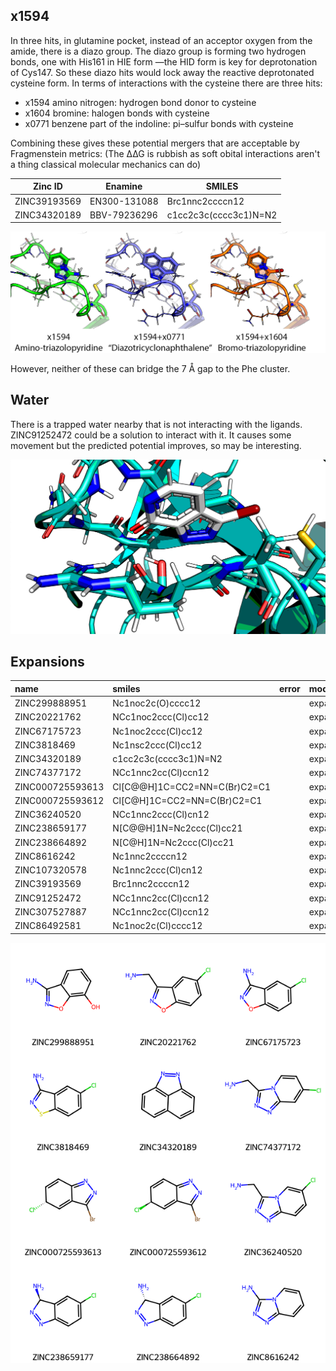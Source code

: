 ## x1594

In three hits, in glutamine pocket, instead of an acceptor oxygen from the amide,
there is a diazo group.  The diazo group is forming two hydrogen bonds, one with His161 in HIE form
—the HID form is key for deprotonation of Cys147. So these diazo hits would lock away the reactive deprotonated cysteine form.
In terms of interactions with the cysteine there are three hits:

* x1594 amino nitrogen: hydrogen bond donor to cysteine
* x1604 bromine: halogen bonds with cysteine
* x0771 benzene part of the indoline: pi–sulfur bonds with cysteine

Combining these gives these potential mergers that are acceptable by Fragmenstein metrics:
(The ∆∆G is rubbish as soft obital interactions aren't a thing classical molecular mechanics can do)

| Zinc ID | Enamine | SMILES |
| ------- | ------- | ------ |
| ZINC39193569 | EN300-131088 | Brc1nnc2ccccn12 |
| ZINC34320189 | BBV-79236296 | c1cc2c3c(cccc3c1)N=N2 |


![x1594-expansions](images/x1594-expansions.png)

However, neither of these can bridge the 7 Å gap to the Phe cluster.

## Water

There is a trapped water nearby that is not interacting with the ligands.
ZINC91252472 could be a solution to interact with it.
It causes some movement but the predicted potential improves, so may be interesting.

![ZINC91252472.png](images/ZINC91252472.png)

## Expansions

| name             | smiles                       | error   | mode      |       ∆∆G |   ∆G_bound |   ∆G_unbound |   comRMSD |   N_constrained_atoms |   N_unconstrained_atoms |    runtime | regarded       | disregarded   |
|:-----------------|:-----------------------------|:--------|:----------|----------:|-----------:|-------------:|----------:|----------------------:|------------------------:|-----------:|:---------------|:--------------|
| ZINC299888951    | Nc1noc2c(O)cccc12            |         | expansion | -4.97589  |  -4.81835  |   0.157546   |  0.229329 |                    10 |                       1 | 1246.79    | ['x1594L0AP1'] | []            |
| ZINC20221762     | NCc1noc2ccc(Cl)cc12          |         | expansion | -4.75892  |  -4.69133  |   0.0675892  |  0.150931 |                    10 |                       2 | 4432.69    | ['x1594L0AP1'] | []            |
| ZINC67175723     | Nc1noc2ccc(Cl)cc12           |         | expansion | -4.75762  |  -4.64493  |   0.112684   |  0.109855 |                    10 |                       1 |  618.526   | ['x1594L0AP1'] | []            |
| ZINC3818469      | Nc1nsc2ccc(Cl)cc12           |         | expansion | -3.48313  |  -3.38062  |   0.102512   |  0.41308  |                    10 |                       1 |  613.271   | ['x1594L0AP1'] | []            |
| ZINC34320189     | c1cc2c3c(cccc3c1)N=N2        |         | expansion | -2.86227  |  -2.85248  |   0.00979005 |  0.33507  |                    10 |                       2 |   18.4149  | ['x1594L0AP1'] | []            |
| ZINC74377172     | NCc1nnc2cc(Cl)ccn12          |         | expansion | -2.71476  |  -2.56902  |   0.145741   |  0.248453 |                    10 |                       2 | 4421.97    | ['x1594L0AP1'] | []            |
| ZINC000725593613 | Cl[C@@H]1C=CC2=NN=C(Br)C2=C1 |         | expansion | -2.50973  |  -2.39739  |   0.112346   |  0.48249  |                    10 |                       1 |  372.159   | ['x1594L0AP1'] | []            |
| ZINC000725593612 | Cl[C@H]1C=CC2=NN=C(Br)C2=C1  |         | expansion | -2.20052  |  -2.08818  |   0.112342   |  0.491868 |                    10 |                       1 |  367.596   | ['x1594L0AP1'] | []            |
| ZINC36240520     | NCc1nnc2ccc(Cl)cn12          |         | expansion | -2.17266  |  -2.05416  |   0.118494   |  0.367815 |                    10 |                       2 | 4427.16    | ['x1594L0AP1'] | []            |
| ZINC238659177    | N[C@@H]1N=Nc2ccc(Cl)cc21     |         | expansion | -1.88035  |  -1.78831  |   0.0920402  |  0.235399 |                    10 |                       1 |  468.255   | ['x1594L0AP1'] | []            |
| ZINC238664892    | N[C@H]1N=Nc2ccc(Cl)cc21      |         | expansion | -1.65096  |  -1.55892  |   0.0920404  |  0.380164 |                    10 |                       1 |  462.333   | ['x1594L0AP1'] | []            |
| ZINC8616242      | Nc1nnc2ccccn12               |         | expansion | -1.57304  |  -1.42217  |   0.150875   |  0.248308 |                    10 |                       0 |    4.30663 | ['x1594L0AP1'] | []            |
| ZINC107320578    | Nc1nnc2ccc(Cl)cn12           |         | expansion | -1.2382   |  -1.09173  |   0.146468   |  2.34704  |                    10 |                       2 | 3074.56    | ['x1594L0AP1'] | []            |
| ZINC39193569     | Brc1nnc2ccccn12              |         | expansion | -0.942248 |  -0.836071 |   0.106177   |  0.483865 |                    10 |                       0 |   12.9127  | ['x1594L0AP1'] | []            |
| ZINC91252472     | NCc1nnc2cc(Cl)ccn12          |         | expansion | -0.901296 |  -0.755555 |   0.145741   |  1.10069  |                    10 |                       2 | 3682.11    | ['x1594L0AP1'] | []            |
| ZINC307527887    | NCc1nnc2cc(Cl)ccn12          |         | expansion | -0.442131 |  -0.317007 |   0.125125   |  1.44076  |                    10 |                       2 | 3655.78    | ['x1594L0AP1'] | []            |
| ZINC86492581     | Nc1noc2c(Cl)cccc12           |         | expansion | -0.248523 |  -0.101145 |   0.147378   |  0.493602 |                    10 |                       1 | 1252.25    | ['x1594L0AP1'] | []            |



![](images/valid-x1594-expansions.png)